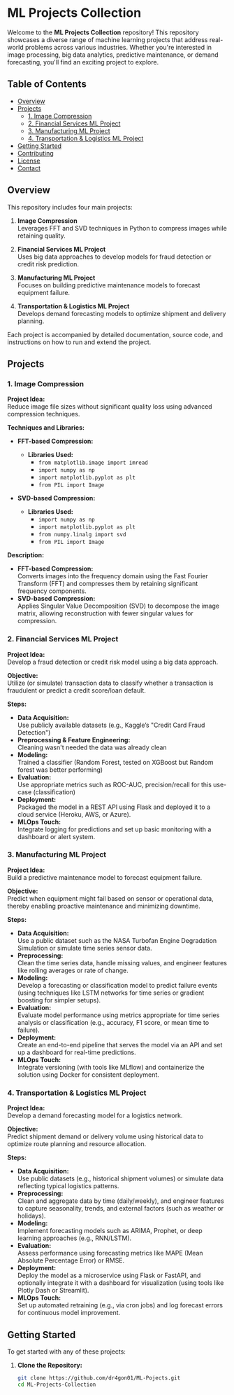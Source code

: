 # ML Projects Collection

Welcome to the **ML Projects Collection** repository! This repository showcases a diverse range of machine learning projects that address real-world problems across various industries. Whether you're interested in image processing, big data analytics, predictive maintenance, or demand forecasting, you'll find an exciting project to explore.

## Table of Contents

- [Overview](#overview)
- [Projects](#projects)
  - [1. Image Compression](#1-image-compression)
  - [2. Financial Services ML Project](#2-financial-services-ml-project)
  - [3. Manufacturing ML Project](#3-manufacturing-ml-project)
  - [4. Transportation & Logistics ML Project](#4-transportation--logistics-ml-project)
- [Getting Started](#getting-started)
- [Contributing](#contributing)
- [License](#license)
- [Contact](#contact)

## Overview

This repository includes four main projects:

1. **Image Compression**  
   Leverages FFT and SVD techniques in Python to compress images while retaining quality.

2. **Financial Services ML Project**  
   Uses big data approaches to develop models for fraud detection or credit risk prediction.

3. **Manufacturing ML Project**  
   Focuses on building predictive maintenance models to forecast equipment failure.

4. **Transportation & Logistics ML Project**  
   Develops demand forecasting models to optimize shipment and delivery planning.

Each project is accompanied by detailed documentation, source code, and instructions on how to run and extend the project.

## Projects

### 1. Image Compression

**Project Idea:**  
Reduce image file sizes without significant quality loss using advanced compression techniques.

**Techniques and Libraries:**

- **FFT-based Compression:**
  - **Libraries Used:**
    - `from matplotlib.image import imread`
    - `import numpy as np`
    - `import matplotlib.pyplot as plt`
    - `from PIL import Image`

- **SVD-based Compression:**
  - **Libraries Used:**
    - `import numpy as np`
    - `import matplotlib.pyplot as plt`
    - `from numpy.linalg import svd`
    - `from PIL import Image`

**Description:**  
- **FFT-based Compression:**  
  Converts images into the frequency domain using the Fast Fourier Transform (FFT) and compresses them by retaining significant frequency components.
- **SVD-based Compression:**  
  Applies Singular Value Decomposition (SVD) to decompose the image matrix, allowing reconstruction with fewer singular values for compression.

### 2. Financial Services ML Project

**Project Idea:**  
Develop a fraud detection or credit risk model using a big data approach.

**Objective:**  
Utilize (or simulate) transaction data to classify whether a transaction is fraudulent or predict a credit score/loan default.

**Steps:**
- **Data Acquisition:**  
  Use publicly available datasets (e.g., Kaggle’s "Credit Card Fraud Detection")
- **Preprocessing & Feature Engineering:**  
  Cleaning wasn't needed the data was already clean
- **Modeling:**  
  Trained a classifier (Random Forest, tested on XGBoost but Random forest was better performing)
- **Evaluation:**  
  Use appropriate metrics such as ROC-AUC, precision/recall for this use-case (classification)
- **Deployment:**  
  Packaged the model in a REST API using Flask and deployed it to a cloud service (Heroku, AWS, or Azure).
- **MLOps Touch:**  
  Integrate logging for predictions and set up basic monitoring with a dashboard or alert system.

### 3. Manufacturing ML Project

**Project Idea:**  
Build a predictive maintenance model to forecast equipment failure.

**Objective:**  
Predict when equipment might fail based on sensor or operational data, thereby enabling proactive maintenance and minimizing downtime.

**Steps:**
- **Data Acquisition:**  
  Use a public dataset such as the NASA Turbofan Engine Degradation Simulation or simulate time series sensor data.
- **Preprocessing:**  
  Clean the time series data, handle missing values, and engineer features like rolling averages or rate of change.
- **Modeling:**  
  Develop a forecasting or classification model to predict failure events (using techniques like LSTM networks for time series or gradient boosting for simpler setups).
- **Evaluation:**  
  Evaluate model performance using metrics appropriate for time series analysis or classification (e.g., accuracy, F1 score, or mean time to failure).
- **Deployment:**  
  Create an end-to-end pipeline that serves the model via an API and set up a dashboard for real-time predictions.
- **MLOps Touch:**  
  Integrate versioning (with tools like MLflow) and containerize the solution using Docker for consistent deployment.

### 4. Transportation & Logistics ML Project

**Project Idea:**  
Develop a demand forecasting model for a logistics network.

**Objective:**  
Predict shipment demand or delivery volume using historical data to optimize route planning and resource allocation.

**Steps:**
- **Data Acquisition:**  
  Use public datasets (e.g., historical shipment volumes) or simulate data reflecting typical logistics patterns.
- **Preprocessing:**  
  Clean and aggregate data by time (daily/weekly), and engineer features to capture seasonality, trends, and external factors (such as weather or holidays).
- **Modeling:**  
  Implement forecasting models such as ARIMA, Prophet, or deep learning approaches (e.g., RNN/LSTM).
- **Evaluation:**  
  Assess performance using forecasting metrics like MAPE (Mean Absolute Percentage Error) or RMSE.
- **Deployment:**  
  Deploy the model as a microservice using Flask or FastAPI, and optionally integrate it with a dashboard for visualization (using tools like Plotly Dash or Streamlit).
- **MLOps Touch:**  
  Set up automated retraining (e.g., via cron jobs) and log forecast errors for continuous model improvement.

## Getting Started

To get started with any of these projects:

1. **Clone the Repository:**

   ```bash
   git clone https://github.com/dr4gon01/ML-Pojects.git
   cd ML-Projects-Collection
